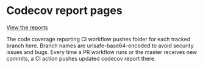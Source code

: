 # Codecov report pages

[View the reports](https://fuellabs.github.io/fuel-vm/index.html)

The code coverage reporting CI workflow pushes folder for each tracked branch here.
Branch names are urlsafe-base64-encoded to avoid security issues and bugs.
Every time a PR workflow runs or the master receives new commits, a CI action pushes updated codecov report there.

